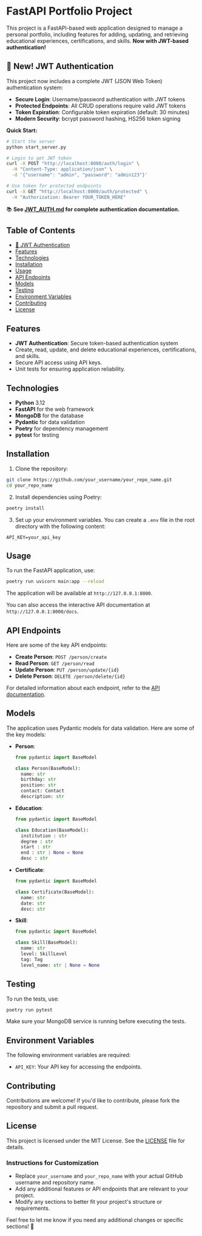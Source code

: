 # FastAPI Portfolio Project

This project is a FastAPI-based web application designed to manage a personal portfolio, including features for adding, updating, and retrieving educational experiences, certifications, and skills. **Now with JWT-based authentication!**

## 🔐 New! JWT Authentication

This project now includes a complete JWT (JSON Web Token) authentication system:

- **Secure Login**: Username/password authentication with JWT tokens
- **Protected Endpoints**: All CRUD operations require valid JWT tokens  
- **Token Expiration**: Configurable token expiration (default: 30 minutes)
- **Modern Security**: bcrypt password hashing, HS256 token signing

**Quick Start:**
```bash
# Start the server
python start_server.py

# Login to get JWT token
curl -X POST "http://localhost:8000/auth/login" \
  -H "Content-Type: application/json" \
  -d '{"username": "admin", "password": "admin123"}'

# Use token for protected endpoints
curl -X GET "http://localhost:8000/auth/protected" \
  -H "Authorization: Bearer YOUR_TOKEN_HERE"
```

📚 **See [JWT_AUTH.md](JWT_AUTH.md) for complete authentication documentation.**

## Table of Contents

- [🔐 JWT Authentication](#-new-jwt-authentication)
- [Features](#features)
- [Technologies](#technologies)
- [Installation](#installation)
- [Usage](#usage)
- [API Endpoints](#api-endpoints)
- [Models](#models)
- [Testing](#testing)
- [Environment Variables](#environment-variables)
- [Contributing](#contributing)
- [License](#license)

## Features

- **JWT Authentication**: Secure token-based authentication system
- Create, read, update, and delete educational experiences, certifications, and skills.
- Secure API access using API keys.
- Unit tests for ensuring application reliability.

## Technologies

- **Python** 3.12
- **FastAPI** for the web framework
- **MongoDB** for the database
- **Pydantic** for data validation
- **Poetry** for dependency management
- **pytest** for testing

## Installation

1. Clone the repository:

  ```bash
  git clone https://github.com/your_username/your_repo_name.git
  cd your_repo_name
  ```

2. Install dependencies using Poetry:

  ```bash
  poetry install
  ```

3. Set up your environment variables. You can create a `.env` file in the root directory with the following content:

  ```plaintext
  API_KEY=your_api_key
  ```

## Usage

To run the FastAPI application, use:

```bash
poetry run uvicorn main:app --reload
```

The application will be available at `http://127.0.0.1:8000`.

You can also access the interactive API documentation at `http://127.0.0.1:8000/docs`.

## API Endpoints

Here are some of the key API endpoints:

- **Create Person**: `POST /person/create`
- **Read Person**: `GET /person/read`
- **Update Person**: `PUT /person/update/{id}`
- **Delete Person**: `DELETE /person/delete/{id}`

For detailed information about each endpoint, refer to the [API documentation](http://127.0.0.1:8000/docs).

## Models

The application uses Pydantic models for data validation. Here are some of the key models:

- **Person**:
  ```python
  from pydantic import BaseModel

  class Person(BaseModel):
    name: str
    birthday: str
    position: str
    contact: Contact
    description: str
  ```

- **Education**:
  ```python
  from pydantic import BaseModel

  class Education(BaseModel):
    institution : str
    degree : str
    start : str
    end : str | None = None
    desc : str
  ```

- **Certificate**:
  ```python
  from pydantic import BaseModel

  class Certificate(BaseModel):
    name: str
    date: str
    desc: str
  ```

- **Skill**:
  ```python
  from pydantic import BaseModel

  class Skill(BaseModel):
    name: str
    level: SkillLevel
    tag: Tag
    level_name: str | None = None
  ```

## Testing

To run the tests, use:

```bash
poetry run pytest
```

Make sure your MongoDB service is running before executing the tests.

## Environment Variables

The following environment variables are required:

- `API_KEY`: Your API key for accessing the endpoints.

## Contributing

Contributions are welcome! If you'd like to contribute, please fork the repository and submit a pull request.

## License

This project is licensed under the MIT License. See the [LICENSE](LICENSE) file for details.

### Instructions for Customization
- Replace `your_username` and `your_repo_name` with your actual GitHub username and repository name.
- Add any additional features or API endpoints that are relevant to your project.
- Modify any sections to better fit your project's structure or requirements.

Feel free to let me know if you need any additional changes or specific sections! 🥰
